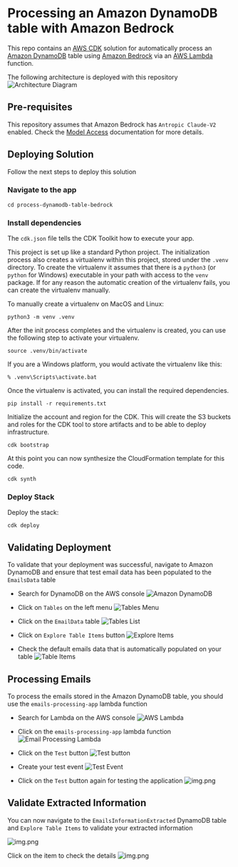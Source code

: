 # Processing an Amazon DynamoDB table with Amazon Bedrock

This repo contains an [AWS CDK](https://aws.amazon.com/cdk/) solution for automatically process an [Amazon DynamoDB](https://aws.amazon.com/dynamodb/) table using [Amazon Bedrock](https://aws.amazon.com/bedrock/) via an [AWS Lambda](https://aws.amazon.com/lambda/) function.

The following architecture is deployed with this repository
![Architecture Diagram](images/architecture_diagram.png)

## Pre-requisites
This repository assumes that Amazon Bedrock has `Antropic Claude-V2` enabled.
Check the [Model Access](https://docs.aws.amazon.com/bedrock/latest/userguide/model-access.html) documentation for more details.

## Deploying Solution
Follow the next steps to deploy this solution

### Navigate to the app
```
cd process-dynamodb-table-bedrock
```

### Install dependencies
The `cdk.json` file tells the CDK Toolkit how to execute your app.

This project is set up like a standard Python project.  The initialization
process also creates a virtualenv within this project, stored under the `.venv`
directory.  To create the virtualenv it assumes that there is a `python3`
(or `python` for Windows) executable in your path with access to the `venv`
package. If for any reason the automatic creation of the virtualenv fails,
you can create the virtualenv manually.

To manually create a virtualenv on MacOS and Linux:

```
python3 -m venv .venv
```

After the init process completes and the virtualenv is created, you can use the following
step to activate your virtualenv.

```
source .venv/bin/activate
```

If you are a Windows platform, you would activate the virtualenv like this:

```
% .venv\Scripts\activate.bat
```

Once the virtualenv is activated, you can install the required dependencies.

```
pip install -r requirements.txt
```

Initialize the account and region for the CDK. This will create the S3 buckets and roles for the CDK tool to store artifacts and to be able to deploy infrastructure.
```
cdk bootstrap
```

At this point you can now synthesize the CloudFormation template for this code.
```
cdk synth
```

### Deploy Stack
Deploy the stack:
```
cdk deploy
```

## Validating Deployment
To validate that your deployment was successful, navigate to Amazon DynamoDB and ensure that test email data has been populated to the `EmailsData` table 

* Search for DynamoDB on the AWS console
![Amazon DynamoDB](images/navigate_dynamodb.png)

* Click on `Tables` on the left menu
![Tables Menu](images/tables_menu1.png)

* Click on the `EmailData` table
![Tables List](images/tables_list.png)

* Click on `Explore Table Items` button
![Explore Items](images/explore_items.png)

* Check the default emails data that is automatically populated on your table
![Table Items](images/table_items.png)


## Processing Emails
To process the emails stored in the Amazon DynamoDB table, you should use the `emails-processing-app` lambda function

* Search for Lambda on the AWS console
![AWS Lambda](images/navigate_lambda.png)


* Click on the `emails-processing-app` lambda function
![Email Processing Lambda](images/email-processing-app.png)


* Click on the `Test` button
![Test button](images/test_button.png)

* Create your test event
![Test Event](images/test_event.png)


* Click on the `Test` button again for testing the application
![img.png](images/lambda_outputs.png)

## Validate Extracted Information
You can now navigate to the `EmailsInformationExtracted` DynamoDB table and `Explore Table Items` to validate your extracted information

![img.png](images/extracted_information.png)

Click on the item to check the details
![img.png](images/extracted_info_details.png)